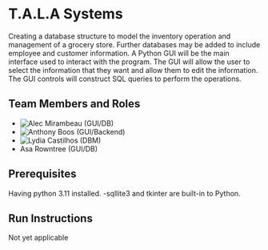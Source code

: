 # T.A.L.A Systems

Creating a database structure to model the inventory operation and management of a grocery store. Further databases
may be added to include employee and customer information. A Python GUI will be the main interface used to interact
with the program. The GUI will allow the user to select the information that they want and allow them to edit the
information. The GUI controls will construct SQL queries to perform the operations.

## Team Members and Roles

* ![Alec Mirambeau](https://github.com/alec202/CIS350-HW2-Mirambeau) (GUI/DB)
* ![Anthony Boos](https://github.com/anthonyboos559/CIS350-HW2-Boos/tree/main) (GUI/Backend)
* ![Lydia Castilhos](https://github.com/lydecast/CIS350-HW2-Castilhos) (DBM) 
* Asa Rowntree (GUI/DB)

## Prerequisites
Having python 3.11 installed. -sqllite3 and tkinter are built-in to Python.

## Run Instructions

Not yet applicable
